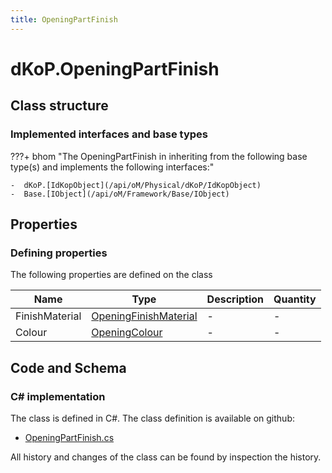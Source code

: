 ```yaml
---
title: OpeningPartFinish
---
```


# dKoP.OpeningPartFinish



## Class structure

### Implemented interfaces and base types

???+ bhom "The OpeningPartFinish in inheriting from the following base type(s) and implements the following interfaces:"

    -  dKoP.[IdKopObject](/api/oM/Physical/dKoP/IdKopObject)
    -  Base.[IObject](/api/oM/Framework/Base/IObject)


## Properties



### Defining properties

The following properties are defined on the class

| Name             | Type             | Description      | Quantity         |
|------------------|------------------|------------------|------------------|
| FinishMaterial | [OpeningFinishMaterial](/api/oM/Physical/dKoP/OpeningFinishMaterial) | - | - |
| Colour | [OpeningColour](/api/oM/Physical/dKoP/OpeningColour) | - | - |


## Code and Schema

### C# implementation

The class is defined in C#. The class definition is available on github:

- [OpeningPartFinish.cs](https://github.com/BHoM/dKoP_Toolkit/blob/develop/dKoP_oM/Geometry/Openings/OpeningPartFinish.cs)

All history and changes of the class can be found by inspection the history.
